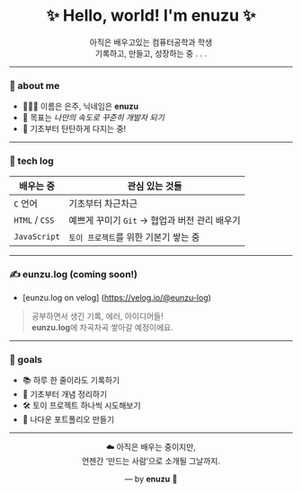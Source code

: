 <h1 align="center">✨ Hello, world! I'm enuzu ✨</h1>

<p align="center">
  아직은 배우고있는 컴퓨터공학과 학생<br/>
  기록하고, 만들고, 성장하는 중 . . . 
</p>

---

### 🧩 about me

- 🙋🏻‍♀️ 이름은 은주, 닉네임은 **enuzu**  
- 🎯 목표는 *나만의 속도로 꾸준히 개발자 되기*  
- 🌱 기초부터 탄탄하게 다지는 중!

---

### 🔧 tech log

| 배우는 중 | 관심 있는 것들 |  
|-----------|----------------|
| `C` 언어 | 기초부터 차근차근 |
| `HTML` / `CSS` | 예쁘게 꾸미기 `Git` → 협업과 버전 관리 배우기 |
| `JavaScript` | `토이 프로젝트`를 위한 기본기 쌓는 중 |

---

### ✍️ eunzu.log (coming soon!)
- [eunzu.log on velog] (https://velog.io/@eunzu-log)
> 공부하면서 생긴 기록, 에러, 아이디어들! <br/>
> **eunzu.log**에 차곡차곡 쌓아갈 예정이에요.

---

### 📌 goals

- 📚 하루 한 줄이라도 기록하기
- 🧠 기초부터 개념 정리하기 
- 🛠️ 토이 프로젝트 하나씩 시도해보기
- 🌈 나다운 포트폴리오 만들기

---

<p align="center">
  ☁️ 아직은 배우는 중이지만, <br/>
  언젠간 ‘만드는 사람’으로 소개될 그날까지. <br/>
</p>

<p align="center">
  — by <strong>enuzu</strong> 🐢
</p>

